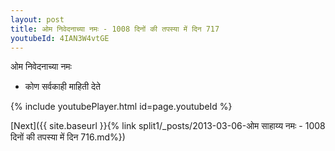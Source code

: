 ```yaml
---
layout: post
title: ओम निवेदनाच्या नमः - 1008 दिनों की तपस्या में दिन 717
youtubeId: 4IAN3W4vtGE
---
```

 
 
 ओम निवेदनाच्या नमः  
 
 -  कोण सर्वकाही माहिती देते 
 
  
 
  
 
 
 
 
 
 


{% include youtubePlayer.html id=page.youtubeId %}
 
[Next]({{ site.baseurl }}{% link  split1/_posts/2013-03-06-ओम साहाय्य नमः - 1008 दिनों की तपस्या में दिन 716.md%})
 
